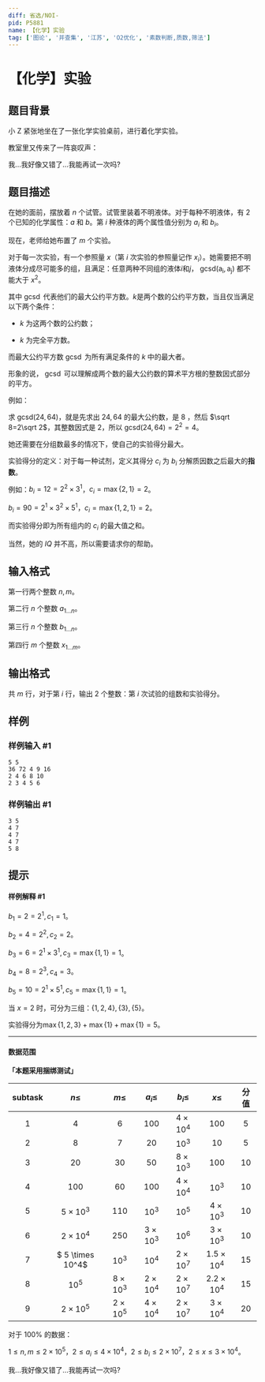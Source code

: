 ```yaml
---
diff: 省选/NOI-
pid: P5881
name: 【化学】实验
tag: ['图论', '并查集', '江苏', 'O2优化', '素数判断,质数,筛法']
---
```

# 【化学】实验
## 题目背景

小 Z 紧张地坐在了一张化学实验桌前，进行着化学实验。

教室里又传来了一阵哀叹声：

我…我好像又错了…我能再试一次吗?
## 题目描述

在她的面前，摆放着 $n$ 个试管。试管里装着不明液体。对于每种不明液体，有 $2$ 个已知的化学属性：$a$ 和 $b$。第 $i$ 种液体的两个属性值分别为 $a_i$ 和 $b_i$。

现在，老师给她布置了 $m$ 个实验。

对于每一次实验，有一个参照量 $x$（第 $i$ 次实验的参照量记作 $x_i$）。她需要把不明液体分成尽可能多的组，且满足：任意两种不同组的液体$i$和$j$， $\operatorname{gcsd(a_i,a_j)}$ 都不能大于 $x^2$。

其中 $\operatorname{gcsd}$ 代表他们的最大公约平方数。$k$是两个数的公约平方数，当且仅当满足以下两个条件：

- $k$ 为这两个数的公约数；

- $k$ 为完全平方数。

而最大公约平方数 $\operatorname{gcsd}$ 为所有满足条件的 $k$ 中的最大者。

形象的说， $\operatorname{gcsd}$ 可以理解成两个数的最大公约数的算术平方根的整数因式部分的平方。

例如：

求 $\operatorname{gcsd(24,64)}$，就是先求出 $24,64$ 的最大公约数，是 $8$ ，然后 $\sqrt 8=2\sqrt 2$，其整数因式是 $2$，所以 $\operatorname{gcsd(24,64)}=2^2=4$。

她还需要在分组数最多的情况下，使自己的实验得分最大。

实验得分的定义：对于每一种试剂，定义其得分 $c_i$ 为 $b_i$ 分解质因数之后最大的**指数**。

例如：$b_i=12=2^2\times 3^1$，$c_i=\max\{2,1\}=2$。

$b_i=90=2^1\times 3^2\times 5^1$，$c_i=\max\{1,2,1\}=2$。

而实验得分即为所有组内的 $c_i$ 的最大值之和。

当然，她的 $IQ$ 并不高，所以需要请求你的帮助。
## 输入格式

第一行两个整数 $n,m$。

第二行 $n$ 个整数 $a_{1\dots n}$。

第三行 $n$ 个整数 $b_{1\dots n}$。

第四行 $m$ 个整数 $x_{1\dots m}$。
## 输出格式

共 $m$ 行，对于第 $i$ 行，输出 $2$ 个整数：第 $i$ 次试验的组数和实验得分。
## 样例

### 样例输入 #1
```
5 5
36 72 4 9 16
2 4 6 8 10
2 3 4 5 6

```
### 样例输出 #1
```
3 5
4 7
4 7
4 7
5 8
```
## 提示

#### 样例解释 #1

$b_1=2=2^1,c_1=1$。

$b_2=4=2^2,c_2=2$。

$b_3=6=2^1\times 3^1,c_3=\max\{1,1\}=1$。

$b_4=8=2^3,c_4=3$。

$b_5=10=2^1\times 5^1,c_5=\max\{1,1\}=1$。

当 $x=2$ 时，可分为三组：$\{1,2,4\},\{3\},\{5\}$。

实验得分为$\max\{1,2,3\}+\max\{1\}+\max\{1\}=5$。

----------

#### 数据范围

**「本题采用捆绑测试」**

| subtask | $n\le$ | $m\le$ | $a_i \le$ | $b_i\le$ | $x \le$ | 分值 |
| :-----------: | :-----------: | :-----------: | :-----------: | :-----------: | :-----------: |:-----------:|
| $1$ | $4$ | $6$ | $100$ | $4 \times 10^4$ | $100$ | $5$ |
| $2$ | $8$ | $7$ | $20$ | $10^3$ | $10$ | $5$ |
| $3$ |$20$ | $30$ | $50$ | $8 \times 10^3$ | $100$ | $10$ |
| $4$ |$100$ | $60$ | $100$ | $4 \times 10^4$ | $10^3$ | $10$ |
| $5$ |$5 \times 10^3$ | $110$ |  $10^3$| $10^5$ | $4 \times 10^3$ | $10$ |
| $6$ |$2 \times 10^4$ | $250$ | $3 \times 10^3$ | $10^6$ | $3 \times 10^3$ | $10$ |
| $7$ |$ 5 \times 10^4$| $10^3$ | $10^4$ | $2 \times 10^7$ | $1.5 \times 10^4$ | $15$ |
| $8$ |$10^5$  | $8 \times 10^3$ | $2 \times 10^4$ | $2 \times 10^7$ | $2.2 \times 10^4$ | $15$ |
| $9$ |$2 \times 10^5$  | $2 \times 10^5$ | $4 \times 10^4$ | $2 \times 10^7$ | $3 \times 10^4$ | $20$ |


对于 $100\%$ 的数据：

$1 \le n,m \le 2\times 10^5$，$2 \le a_i \le 4\times 10^4$，$2 \le b_i \le 2\times 10^7$，$2 \le x \le 3\times 10^4$。

我$\dots$我好像又错了$\dots$我能再试一次吗?
